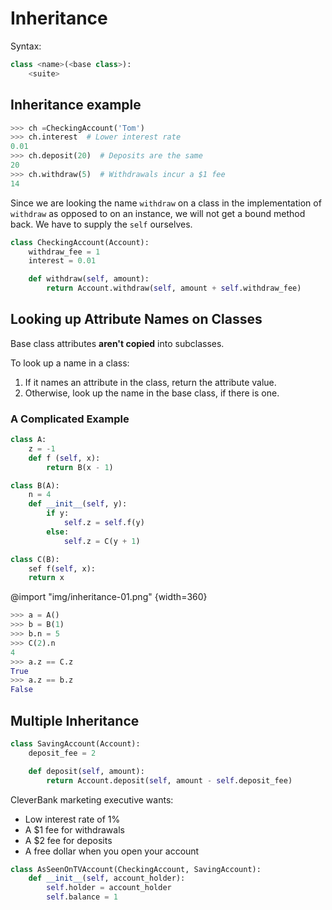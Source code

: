 # Inheritance

Syntax:

```python
class <name>(<base class>):
    <suite>
```

## Inheritance example

```python
>>> ch =CheckingAccount('Tom')
>>> ch.interest  # Lower interest rate
0.01
>>> ch.deposit(20)  # Deposits are the same
20
>>> ch.withdraw(5)  # Withdrawals incur a $1 fee
14
```

Since we are looking the name `withdraw` on a class in the implementation of `withdraw` as opposed to on an instance, we will not get a bound method back. We have to supply the `self` ourselves.

```python
class CheckingAccount(Account):
    withdraw_fee = 1
    interest = 0.01

    def withdraw(self, amount):
        return Account.withdraw(self, amount + self.withdraw_fee)
```

## Looking up Attribute Names on Classes

Base class attributes **aren't copied** into subclasses.

To look up a name in a class:

1. If it names an attribute in the class, return the attribute value.
2. Otherwise, look up the name in the base class, if there is one.

### A Complicated Example

```python
class A:
    z = -1
    def f (self, x):
        return B(x - 1)

class B(A):
    n = 4
    def __init__(self, y):
        if y:
            self.z = self.f(y)
        else:
            self.z = C(y + 1)

class C(B):
    sef f(self, x):
    return x
```

@import "img/inheritance-01.png" {width=360}

```python
>>> a = A()
>>> b = B(1)
>>> b.n = 5
>>> C(2).n
4
>>> a.z == C.z
True
>>> a.z == b.z
False
```

## Multiple Inheritance

```python
class SavingAccount(Account):
    deposit_fee = 2

    def deposit(self, amount):
        return Account.deposit(self, amount - self.deposit_fee)
```

CleverBank marketing executive wants:

- Low interest rate of 1%
- A $1 fee for withdrawals
- A $2 fee for deposits
- A free dollar when you open your account

```python
class AsSeenOnTVAccount(CheckingAccount, SavingAccount):
    def __init__(self, account_holder):
        self.holder = account_holder
        self.balance = 1
```
